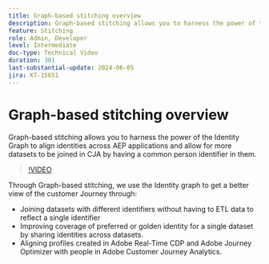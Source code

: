 ```yaml
---
title: Graph-based stitching overview
description: Graph-based stitching allows you to harness the power of the Identity Graph to align identities across AEP applications and allow for more datasets to be joined in CJA by having a common person identifier in them.
feature: Stitching
role: Admin, Developer
level: Intermediate
doc-type: Technical Video
duration: 301
last-substantial-update: 2024-06-05
jira: KT-15651
---
```


# Graph-based stitching overview

Graph-based stitching allows you to harness the power of the Identity Graph to align identities across AEP applications and allow for more datasets to be joined in CJA by having a common person identifier in them.

>[!VIDEO](https://video.tv.adobe.com/v/3429528/?learn=on)

Through Graph-based stitching, we use the Identity graph to get a better view of the customer Journey through:

* Joining datasets with different identifiers without having to ETL data to reflect a single identifier
* Improving coverage of preferred or golden identity for a single dataset by sharing identities across datasets.
* Aligning profiles created in Adobe Real-Time CDP and Adobe Journey Optimizer with people in Adobe Customer Journey Analytics.
